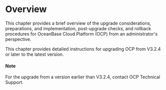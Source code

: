 # Overview

This chapter provides a brief overview of the upgrade considerations, preparations, and implementation, post-upgrade checks, and rollback procedures for OceanBase Cloud Platform (OCP) from an administrator's perspective.

This chapter provides detailed instructions for upgrading OCP from V3.2.4 or later to the latest version.

<main id="notice" type='explain'>
<h4>Note</h4>
For the upgrade from a version earlier than V3.2.4, contact OCP Technical Support.
</main>
